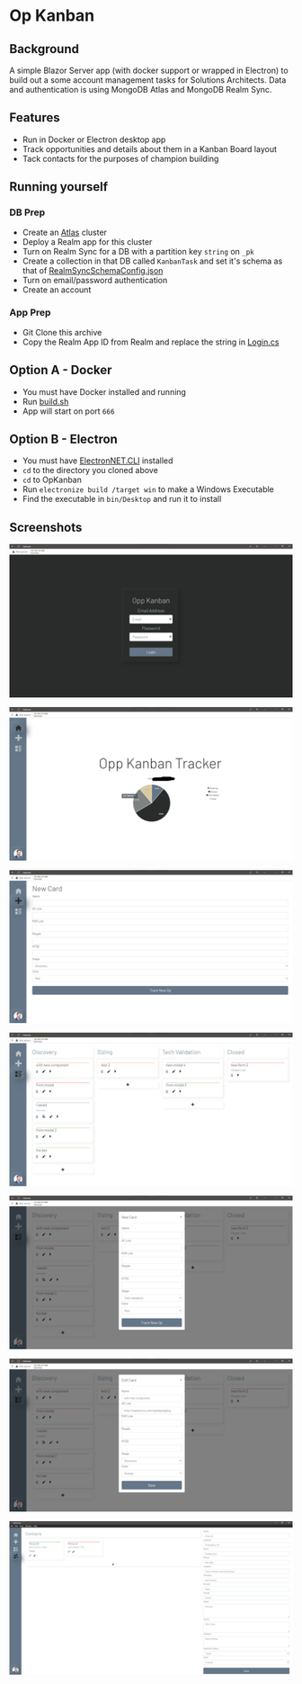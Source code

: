 # Op Kanban

## Background
A simple Blazor Server app (with docker support or wrapped in Electron) to build out a some account management tasks for Solutions Architects. Data and authentication is using MongoDB Atlas and MongoDB Realm Sync.

## Features
* Run in Docker or Electron desktop app
* Track opportunities and details about them in a Kanban Board layout
* Tack contacts for the purposes of champion building

## Running yourself
### DB Prep
* Create an [Atlas](https://cloud.mongodb.com) cluster
* Deploy a Realm app for this cluster
* Turn on Realm Sync for a DB with a partition key `string` on `_pk`
* Create a collection in that DB called `KanbanTask` and set it's schema as that of [RealmSyncSchemaConfig.json](RealmSyncSchema.json)
* Turn on email/password authentication
* Create an account

### App Prep
* Git Clone this archive
* Copy the Realm App ID from Realm and replace the string in [Login.cs](OpKanban/OpKanban/Data/Login.cs)

## Option A - Docker
* You must have Docker installed and running
* Run [build.sh](OpKanban/build.sh) 
* App will start on port `666`

## Option B - Electron
* You must have [ElectronNET.CLI](https://www.nuget.org/packages/ElectronNET.CLI/) installed
* `cd` to the directory you cloned above 
* `cd` to OpKanban
* Run `electronize build /target win` to make a Windows Executable 
* Find the executable in `bin/Desktop` and run it to install


## Screenshots
![](Screenshots/ss01.png)

![](Screenshots/ss02.png)

![](Screenshots/ss03.png)

![](Screenshots/ss04.png)

![](Screenshots/ss05.png)

![](Screenshots/ss06.png)

![](Screenshots/ss07.png)
